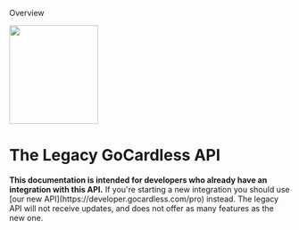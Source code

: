 <!-- NAV SECTION HEADER -->
<h0>Overview</h0>
<!-- NAV SECTION HEADER -->

<img src="https://gc-misc.s3.amazonaws.com/images/api-docs-illo@2x.png" width="159" height="177">

# The Legacy GoCardless API

<p class="well-notice u-margin-Vl">
  <strong>This documentation is intended for developers who already have an integration with this API.</strong>
  If you're starting a new integration you should use [our new API](https://developer.gocardless.com/pro) instead.
  The legacy API will not receive updates, and does not offer as many features as the new one.
</p>
